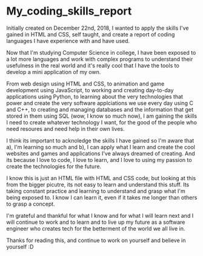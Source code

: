 # My_coding_skills_report

Initially created on December 22nd, 2018, I wanted to apply the skills I've gained in HTML and CSS, self taught, and create a report of coding languages I have experience with and have used.

Now that I'm studying Computer Science in college, I have been exposed to a lot more languages and work with complex programs to understand their usefulness in the real world and it's really cool that I have the tools to develop a mini application of my own.

From web design using HTML and CSS, to animation and game development using JavaScript, to working and creating day-to-day applications using Python, to learning about the very technologies that power and create the very software applciations we use every day using C and C++, to creating and managing databases and the information that get stored in them using SQL (wow, I know so much now), I am gaining the skills I need to create whatever technology I want, for the good of the people who need resoures and need help in their own lives.

I think its important to acknoledge the skills I have gained so I'm aware that a), I'm learning so much and b), I can apply what I learn and create the cool websites and games and applications I've always dreamed of creating. And its because I love to code, I love to learn, and I love to using my passion to create the technologies for the future.

I know this is just an HTML file with HTML and CSS code, but looking at this from the bigger picutre, its not easy to learn and understand this stuff. Its taking constant practice and learning to understand and grasp what I'm being exposed to. I know I can learn it, even if it takes me longer than others to grasp a concept.

I'm grateful and thankful for what I know and for what I will learn next and I will continue to work and to learn and to live up my future as a software engineer who creates tech for the betterment of the world we all live in.

Thanks for reading this, and continue to work on yourself and believe in yourself :D
